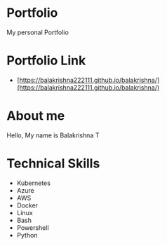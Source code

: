# Portfolio
My personal Portfolio 
# Portfolio Link
  - [https://balakrishna222111.github.io/balakrishna/](https://balakrishna222111.github.io/balakrishna/)
# About me
Hello, My name is Balakrishna T
#  Technical Skills
  - Kubernetes
  - Azure
  - AWS
  - Docker
  - Linux
  - Bash
  - Powershell
  - Python
